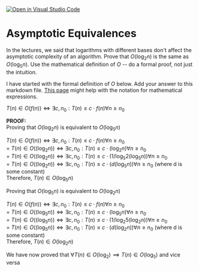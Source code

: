 [![Open in Visual Studio Code](https://classroom.github.com/assets/open-in-vscode-718a45dd9cf7e7f842a935f5ebbe5719a5e09af4491e668f4dbf3b35d5cca122.svg)](https://classroom.github.com/online_ide?assignment_repo_id=11973077&assignment_repo_type=AssignmentRepo)
# Asymptotic Equivalences

In the lectures, we said that logarithms with different bases don't affect the
asymptotic complexity of an algorithm. Prove that $O(\log_{2} n)$ is the same as
$O(\log_{5} n)$. Use the mathematical definition of $O$ -- do a formal proof,
not just the intuition.

I have started with the formal definition of $O$ below. Add your answer to this
markdown file. [This
page](https://docs.github.com/en/get-started/writing-on-github/working-with-advanced-formatting/writing-mathematical-expressions)
might help with the notation for mathematical expressions.

$T(n) \in O(f(n)) \iff \exists c, n_0: T(n) \leq c \cdot f(n) \forall n \geq n_0$  

**PROOF:**  
Proving that $O(\log_{2} n)$ is equivalent to $O(\log_{5} n)$  

$T(n) \in O(f(n)) \iff \exists c, n_0: T(n) \leq c \cdot f(n) \forall n \geq n_0$  
= $T(n) \in O((\log_{2} n)) \iff \exists c, n_0: T(n) \leq c \cdot (\log_{2} n) \forall n \geq n_0$  
= $T(n) \in O((\log_{2} n)) \iff \exists c, n_0: T(n) \leq c \cdot (1/{\log_{5} 2}(\log_{5} n)) \forall n \geq n_0$  
= $T(n) \in O((\log_{2} n)) \iff \exists c, n_0: T(n) \leq c \cdot (d(\log_{5} n)) \forall n \geq n_0$ (where d is some constant)  
Therefore, $T(n) \in O(\log_{5} n)$  

Proving that $O(\log_{5} n)$ is equivalent to $O(\log_{2} n)$  

$T(n) \in O(f(n)) \iff \exists c, n_0: T(n) \leq c \cdot f(n) \forall n \geq n_0$  
= $T(n) \in O((\log_{5} n)) \iff \exists c, n_0: T(n) \leq c \cdot (\log_{5} n) \forall n \geq n_0$  
= $T(n) \in O((\log_{5} n)) \iff \exists c, n_0: T(n) \leq c \cdot (1/{\log_{2} 5}(\log_{2} n)) \forall n \geq n_0$  
= $T(n) \in O((\log_{5} n)) \iff \exists c, n_0: T(n) \leq c \cdot (d(\log_{2} n)) \forall n \geq n_0$ (where d is some constant)  
Therefore, $T(n) \in O(\log_{2} n)$  
  
We have now proved that $\forall T(n) \in O(\log_{2}) \implies T(n) \in O(\log_{5})$ and vice versa
